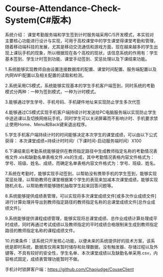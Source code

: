 # Course-Attendance-Check-System(C#版本)
系统介绍：
  课堂考勤服务端和学生签到计时服务端采用C/S开发模式，本实验对主要核心功能进行设计与实现，可用于高校课堂中的学生课堂得课堂考勤和管理，随着移动端科技的发展，尤其是移动交流通信和游戏方面，现在越来越多的学生出现上课玩手机的现象，所以根据现在各个高校的现状，该信息系统的作用有：学生基本签到、学生计时签到功能、课堂手动签到、奖惩处理以及下课结束功能。
  
1.系统能够实现教师自由设置连接数据库的配置、课堂时间配置、服务端配置以及内网WIFI配置以及相关配置的读取和检测。

2.系统采用CS模式，系统能够实现基本的学生手机客户端签到，同时系统的考勤模式分两种：一种为签到模式，一种为计时模式。

3.能够通过学生学号、手机号码、手机硬件地址来实现防止学生多次代签

4.能够通过CS模式实现手机客户端持续计时发送给PC电脑服务端以实现防止学生中途逃课以及切换网络玩手机，同时学生可以关闭屏幕而不影响计时、手机要求禁止使用Home、Menu和Back键来退出程序。

5.学生手机客户端持续计时的时间能够决定本次学生的课堂成绩，可以由以下公式获得：
本次课堂成绩=持续计时时间/（下课时间-启动服务端时间）X100

6.下课结束后考勤系统能够提供在教师指定路径中生成教师指定名称的考勤情况表格文件.xls和缺勤名单表格文件.xls的生成，其中考勤情况表格内容文件格式为：学号、班级、姓名、成绩，而确定名单表格内容文件格式为：学号、班级、姓名。

7.系统在考勤时，能够实现手动签到，以帮助没有携带手机的学生签到，能够实现奖惩处理，以帮助教师在课堂根据某个学生的表现来加减本次课堂成绩，能够实现随机点名，以帮助教师能够随机抽取学生起来回答问题等。

8.系统能够提供成绩表管理，可以实现将多次课堂成绩文件[或多次作业成绩文件]进行计算处理并导出到教师指定路径的教师指定名称的总课堂成绩文件[总作业成绩文件]。

9.系统能够提供课程成绩管理，能够实现将总课堂成绩、总作业成绩计算处理成平时成绩，同时再通过考试成绩以及教师指定的平时成绩合格限制来生成到教师指定路径的教师指定名称的课程成绩文件。

10.约束条件：该系统只开发核心功能，以便未来的系统提供好的技术方案，该系统是即时系统，数据库仅用来暂时储存和处理数据，没有触发器、存储过程以及外键等，不具有较好的安全性，学生名单、本次课堂成绩以及缺勤名单采用.csv，内容格式固定，成绩表管理功能暂时不做。

手机计时锁屏客户端：https://github.com/Chaojudge/CouseClient

